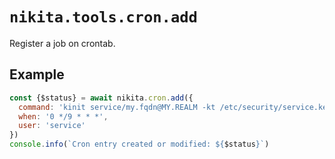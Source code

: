 
# `nikita.tools.cron.add`

Register a job on crontab.

## Example

```js
const {$status} = await nikita.cron.add({
  command: 'kinit service/my.fqdn@MY.REALM -kt /etc/security/service.keytab',
  when: '0 */9 * * *',
  user: 'service'
})
console.info(`Cron entry created or modified: ${$status}`)
```
